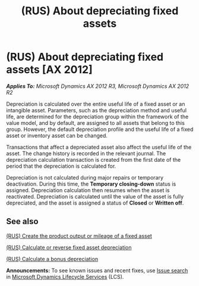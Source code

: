 ﻿---
title: (RUS) About depreciating fixed assets
TOCTitle: (RUS) About depreciating fixed assets
ms:assetid: 42811470-b9c6-42de-8ab8-c7b8a9c2f7ea
ms:mtpsurl: https://technet.microsoft.com/en-us/library/JJ923410(v=AX.60)
ms:contentKeyID: 52075369
ms.date: 04/18/2014
mtps_version: v=AX.60
---

# (RUS) About depreciating fixed assets [AX 2012]


_**Applies To:** Microsoft Dynamics AX 2012 R3, Microsoft Dynamics AX 2012 R2_

Depreciation is calculated over the entire useful life of a fixed asset or an intangible asset. Parameters, such as the depreciation method and useful life, are determined for the depreciation group within the framework of the value model, and by default, are assigned to all assets that belong to this group. However, the default depreciation profile and the useful life of a fixed asset or inventory asset can be changed.

Transactions that affect a depreciated asset also affect the useful life of the asset. The change history is recorded in the relevant journal. The depreciation calculation transaction is created from the first date of the period that the depreciation is calculated for.

Depreciation is not calculated during major repairs or temporary deactivation. During this time, the **Temporary closing-down** status is assigned. Depreciation calculation then resumes when the asset is reactivated. Depreciation is calculated until the value of the asset is fully depreciated, and the asset is assigned a status of **Closed** or **Written off**.

## See also

[(RUS) Create the product output or mileage of a fixed asset](rus-create-the-product-output-or-mileage-of-a-fixed-asset.md)

[(RUS) Calculate or reverse fixed asset depreciation](rus-calculate-or-reverse-fixed-asset-depreciation.md)

[(RUS) Calculate a bonus depreciation](rus-calculate-a-bonus-depreciation.md)

  
**Announcements:** To see known issues and recent fixes, use [Issue search](http://go.microsoft.com/fwlink/?linkid=389258) in [Microsoft Dynamics Lifecycle Services](http://go.microsoft.com/fwlink/?linkid=306505) (LCS).

